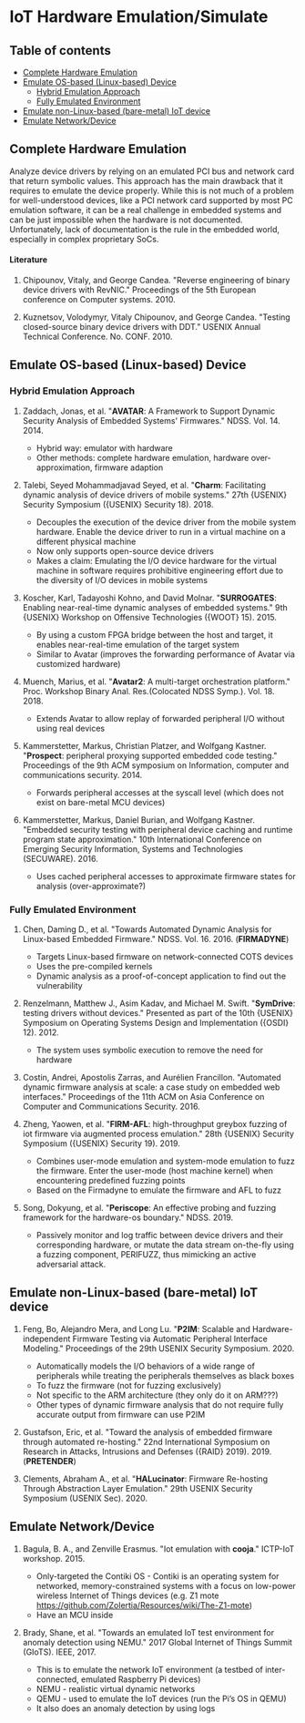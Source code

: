 # IoT Hardware Emulation/Simulate
## Table of contents
- [Complete Hardware Emulation](#complete-hardware-emulation)
- [Emulate OS-based (Linux-based) Device](#emulate-OS-based--Linux--based--device)
	- [Hybrid Emulation Approach](#hybrid-emulation-approach)
	- [Fully Emulated Environment](#fully-emulated-environment)
- [Emulate non-Linux-based (bare-metal) IoT device](#emulate-non-Linux-based-\(bare-metal\)-IoT-device)
- [Emulate Network/Device](#emulate-network\/device)


## Complete Hardware Emulation
Analyze device drivers by relying on an emulated PCI bus and network card that return symbolic values.
This approach has the main drawback that it requires to emulate the device properly. While this is not much of a problem for well-understood devices, like a PCI network card supported by most PC emulation software, it can be a real challenge in embedded systems and can be just impossible when the hardware is not documented. Unfortunately, lack of documentation is the rule in the embedded world, especially in complex proprietary SoCs.

#### Literature
1. Chipounov, Vitaly, and George Candea. "Reverse engineering of binary device drivers with RevNIC." Proceedings of the 5th European conference on Computer systems. 2010.

2. Kuznetsov, Volodymyr, Vitaly Chipounov, and George Candea. "Testing closed-source binary device drivers with DDT." USENIX Annual Technical Conference. No. CONF. 2010.


## Emulate OS-based (Linux-based) Device
### Hybrid Emulation Approach
1. Zaddach, Jonas, et al. "**AVATAR**: A Framework to Support Dynamic Security Analysis of Embedded Systems' Firmwares." NDSS. Vol. 14. 2014.
	- Hybrid way: emulator with hardware
	- Other methods: complete hardware emulation, hardware over-approximation, firmware adaption  

2. Talebi, Seyed Mohammadjavad Seyed, et al. "**Charm**: Facilitating dynamic analysis of device drivers of mobile systems." 27th {USENIX} Security Symposium ({USENIX} Security 18). 2018.
	- Decouples the execution of the device driver from the mobile system hardware. Enable the device driver to run in a virtual machine on a different physical machine
	- Now only supports open-source device drivers
	- Makes a claim: Emulating the I/O device hardware for the virtual machine in software requires prohibitive engineering effort due to the diversity of I/O devices in mobile systems

3. Koscher, Karl, Tadayoshi Kohno, and David Molnar. "**SURROGATES**: Enabling near-real-time dynamic analyses of embedded systems." 9th {USENIX} Workshop on Offensive Technologies ({WOOT} 15). 2015.
	- By using a custom FPGA bridge between the host and target, it enables near-real-time emulation of the target system
	- Similar to Avatar (improves the forwarding performance of Avatar via customized hardware)

4. Muench, Marius, et al. "**Avatar2**: A multi-target orchestration platform." Proc. Workshop Binary Anal. Res.(Colocated NDSS Symp.). Vol. 18. 2018.
	- Extends Avatar to allow replay of forwarded peripheral I/O without using real devices

5. Kammerstetter, Markus, Christian Platzer, and Wolfgang Kastner. "**Prospect**: peripheral proxying supported embedded code testing." Proceedings of the 9th ACM symposium on Information, computer and communications security. 2014.
	- Forwards peripheral accesses at the syscall level (which does not exist on bare-metal MCU devices)

6. Kammerstetter, Markus, Daniel Burian, and Wolfgang Kastner. "Embedded security testing with peripheral device caching and runtime program state approximation." 10th International Conference on Emerging Security Information, Systems and Technologies (SECUWARE). 2016.
	- Uses cached peripheral accesses to approximate firmware states for analysis (over-approximate?)

### Fully Emulated Environment
1. Chen, Daming D., et al. "Towards Automated Dynamic Analysis for Linux-based Embedded Firmware." NDSS. Vol. 16. 2016. (**FIRMADYNE**)
	- Targets Linux-based firmware on network-connected COTS devices
	- Uses the pre-compiled kernels
	- Dynamic analysis as a proof-of-concept application to find out the vulnerability

2. Renzelmann, Matthew J., Asim Kadav, and Michael M. Swift. "**SymDrive**: testing drivers without devices." Presented as part of the 10th {USENIX} Symposium on Operating Systems Design and Implementation ({OSDI} 12). 2012.
	- The system uses symbolic execution to remove the need for hardware

3. Costin, Andrei, Apostolis Zarras, and Aurélien Francillon. "Automated dynamic firmware analysis at scale: a case study on embedded web interfaces." Proceedings of the 11th ACM on Asia Conference on Computer and Communications Security. 2016.

4. Zheng, Yaowen, et al. "**FIRM-AFL**: high-throughput greybox fuzzing of iot firmware via augmented process emulation." 28th {USENIX} Security Symposium ({USENIX} Security 19). 2019.
	- Combines user-mode emulation and system-mode emulation to fuzz the firmware. Enter the user-mode (host machine kernel) when encountering predefined fuzzing points
	- Based on the Firmadyne to emulate the firmware and AFL to fuzz

5. Song, Dokyung, et al. "**Periscope**: An effective probing and fuzzing framework for the hardware-os boundary." NDSS. 2019.
	- Passively monitor and log traffic between device drivers and their corresponding hardware, or mutate the data stream on-the-fly using a fuzzing component, PERIFUZZ, thus mimicking an active adversarial attack.

## Emulate non-Linux-based (bare-metal) IoT device
1. Feng, Bo, Alejandro Mera, and Long Lu. "**P2IM**: Scalable and Hardware-independent Firmware Testing via Automatic Peripheral Interface Modeling." Proceedings of the 29th USENIX Security Symposium. 2020.
	- Automatically models the I/O behaviors of a wide range of peripherals while treating the peripherals themselves as black boxes
	- To fuzz the firmware (not for fuzzing exclusively)
	- Not specific to the ARM architecture (they only do it on ARM???)
	- Other types of dynamic firmware analysis that do not require fully accurate output from firmware can use P2IM

2. Gustafson, Eric, et al. "Toward the analysis of embedded firmware through automated re-hosting." 22nd International Symposium on Research in Attacks, Intrusions and Defenses ({RAID} 2019). 2019. (**PRETENDER**) 

3. Clements, Abraham A., et al. "**HALucinator**: Firmware Re-hosting Through Abstraction Layer Emulation." 29th USENIX Security Symposium (USENIX Sec). 2020.

## Emulate Network/Device
1. Bagula, B. A., and Zenville Erasmus. "Iot emulation with **cooja**." ICTP-IoT workshop. 2015.
	- Only-targeted the Contiki OS - Contiki is an operating system for networked, memory-constrained systems with a focus on low-power wireless Internet of Things devices (e.g. Z1 mote https://github.com/Zolertia/Resources/wiki/The-Z1-mote)
	- Have an MCU inside

2. Brady, Shane, et al. "Towards an emulated IoT test environment for anomaly detection using NEMU." 2017 Global Internet of Things Summit (GIoTS). IEEE, 2017.
	- This is to emulate the network IoT environment (a testbed of inter-connected, emulated Raspberry Pi devices)
	- NEMU - realistic virtual dynamic networks
	- QEMU - used to emulate the IoT devices (run the Pi’s OS in QEMU)
	- It also does an anomaly detection by using logs



